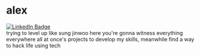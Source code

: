 # alex
<div id="badges">
  <a href="https://www.linkedin.com/in/lexkawa/">
    <img src="https://img.shields.io/badge/LinkedIn-blue?style=for-the-badge&logo=linkedin&logoColor=white" alt="LinkedIn Badge"/>
  </a>
</div>
trying to level up like sung jinwoo
here you're gonna witness everything everywhere all at once's projects to develop my skills, meanwhile find a way to hack life using tech
